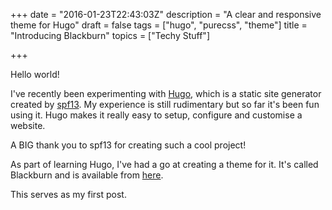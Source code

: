 +++
date = "2016-01-23T22:43:03Z"
description = "A clear and responsive theme for Hugo"
draft = false
tags = ["hugo", "purecss", "theme"]
title = "Introducing Blackburn"
topics = ["Techy Stuff"]

+++

Hello world!

I've recently been experimenting with [Hugo](//gohugo.io/), which is a static site generator created by [spf13](//github.com/spf13). My experience is still rudimentary but so far it's been fun using it. Hugo makes it really easy to setup, configure and customise a website.

A BIG thank you to spf13 for creating such a cool project!

As part of learning Hugo, I've had a go at creating a theme for it. It's called Blackburn and is available from [here](//github.com/yoshiharuyamashita/blackburn).

This serves as my first post.